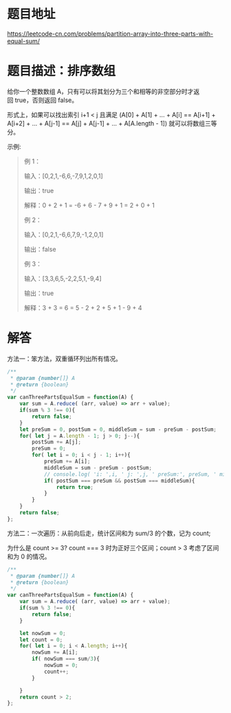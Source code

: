 # 题目地址

<https://leetcode-cn.com/problems/partition-array-into-three-parts-with-equal-sum/>

# 题目描述：排序数组

给你一个整数数组 A，只有可以将其划分为三个和相等的非空部分时才返回 true，否则返回 false。

形式上，如果可以找出索引 i+1 < j 且满足 (A[0] + A[1] + ... + A[i] == A[i+1] + A[i+2] + ... + A[j-1] == A[j] + A[j-1] + ... + A[A.length - 1]) 就可以将数组三等分。

示例:
>例 1：
>
>输入：[0,2,1,-6,6,-7,9,1,2,0,1]
>
>输出：true
>
>解释：0 + 2 + 1 = -6 + 6 - 7 + 9 + 1 = 2 + 0 + 1
>
>例 2：
>
>输入：[0,2,1,-6,6,7,9,-1,2,0,1]
>
>输出：false
>
>例 3：
>
>输入：[3,3,6,5,-2,2,5,1,-9,4]
>
>输出：true
>
>解释：3 + 3 = 6 = 5 - 2 + 2 + 5 + 1 - 9 + 4

# 解答

方法一：笨方法，双重循环列出所有情况。

```JavaScript
/**
 * @param {number[]} A
 * @return {boolean}
 */
var canThreePartsEqualSum = function(A) {
    var sum = A.reduce( (arr, value) => arr + value);
    if(sum % 3 !== 0){
        return false;
    }
    let preSum = 0, postSum = 0, middleSum = sum - preSum - postSum;
    for( let j = A.length - 1; j > 0; j--){
        postSum += A[j];
        preSum = 0;
        for( let i = 0; i < j - 1; i++){
            preSum += A[i];
            middleSum = sum - preSum - postSum;
            // console.log( 'i: ',i, ' j: ',j, ' preSum:', preSum, ' middleSum: ',middleSum, ' postSum: ',postSum);
            if( postSum === preSum && postSum === middleSum){
                return true;
            }
        }
    }
    return false;
};
```

方法二：一次遍历：从前向后走，统计区间和为 sum/3 的个数，记为 count;

为什么是 count >= 3? count === 3 时为正好三个区间；count > 3 考虑了区间和为 0 的情况。

```js
/**
 * @param {number[]} A
 * @return {boolean}
 */
var canThreePartsEqualSum = function(A) {
    var sum = A.reduce( (arr, value) => arr + value);
    if(sum % 3 !== 0){
        return false;
    }

    let nowSum = 0;
    let count = 0;
    for( let i = 0; i < A.length; i++){
        nowSum += A[i];
        if( nowSum === sum/3){
            nowSum = 0;
            count++;
        }

    }
    return count > 2;
};
```
